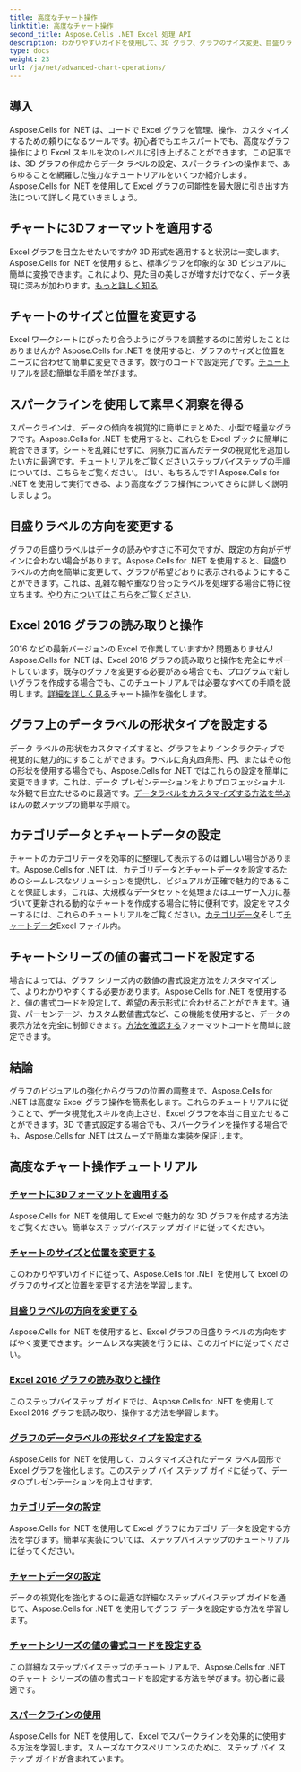```yaml
---
title: 高度なチャート操作
linktitle: 高度なチャート操作
second_title: Aspose.Cells .NET Excel 処理 API
description: わかりやすいガイドを使用して、3D グラフ、グラフのサイズ変更、目盛りラベルなどを含む、Aspose.Cells for .NET の高度なグラフ操作チュートリアルをご覧ください。
type: docs
weight: 23
url: /ja/net/advanced-chart-operations/
---
```

## 導入

Aspose.Cells for .NET は、コードで Excel グラフを管理、操作、カスタマイズするための頼りになるツールです。初心者でもエキスパートでも、高度なグラフ操作により Excel スキルを次のレベルに引き上げることができます。この記事では、3D グラフの作成からデータ ラベルの設定、スパークラインの操作まで、あらゆることを網羅した強力なチュートリアルをいくつか紹介します。Aspose.Cells for .NET を使用して Excel グラフの可能性を最大限に引き出す方法について詳しく見ていきましょう。

## チャートに3Dフォーマットを適用する

Excel グラフを目立たせたいですか? 3D 形式を適用すると状況は一変します。Aspose.Cells for .NET を使用すると、標準グラフを印象的な 3D ビジュアルに簡単に変換できます。これにより、見た目の美しさが増すだけでなく、データ表現に深みが加わります。[もっと詳しく知る](./apply-3d-format-to-chart/).

## チャートのサイズと位置を変更する

Excel ワークシートにぴったり合うようにグラフを調整するのに苦労したことはありませんか? Aspose.Cells for .NET を使用すると、グラフのサイズと位置をニーズに合わせて簡単に変更できます。数行のコードで設定完了です。[チュートリアルを読む](./change-chart-size-and-position/)簡単な手順を学びます。

## スパークラインを使用して素早く洞察を得る

スパークラインは、データの傾向を視覚的に簡単にまとめた、小型で軽量なグラフです。Aspose.Cells for .NET を使用すると、これらを Excel ブックに簡単に統合できます。シートを乱雑にせずに、洞察力に富んだデータの視覚化を追加したい方に最適です。[チュートリアルをご覧ください](./using-sparklines/)ステップバイステップの手順については、こちらをご覧ください。
はい、もちろんです! Aspose.Cells for .NET を使用して実行できる、より高度なグラフ操作についてさらに詳しく説明しましょう。

## 目盛りラベルの方向を変更する

グラフの目盛りラベルはデータの読みやすさに不可欠ですが、既定の方向がデザインに合わない場合があります。Aspose.Cells for .NET を使用すると、目盛りラベルの方向を簡単に変更して、グラフが希望どおりに表示されるようにすることができます。これは、乱雑な軸や重なり合ったラベルを処理する場合に特に役立ちます。[やり方についてはこちらをご覧ください](./change-tick-label-direction/).

## Excel 2016 グラフの読み取りと操作

2016 などの最新バージョンの Excel で作業していますか? 問題ありません! Aspose.Cells for .NET は、Excel 2016 グラフの読み取りと操作を完全にサポートしています。既存のグラフを変更する必要がある場合でも、プログラムで新しいグラフを作成する場合でも、このチュートリアルでは必要なすべての手順を説明します。[詳細を詳しく見る](./read-and-manipulate-excel-2016-charts/)チャート操作を強化します。

## グラフ上のデータラベルの形状タイプを設定する

データ ラベルの形状をカスタマイズすると、グラフをよりインタラクティブで視覚的に魅力的にすることができます。ラベルに角丸四角形、円、またはその他の形状を使用する場合でも、Aspose.Cells for .NET ではこれらの設定を簡単に変更できます。これは、データ プレゼンテーションをよりプロフェッショナルな外観で目立たせるのに最適です。[データラベルをカスタマイズする方法を学ぶ](./set-shape-type-of-data-labels-of-chart/)ほんの数ステップの簡単な手順で。

## カテゴリデータとチャートデータの設定

チャートのカテゴリデータを効率的に整理して表示するのは難しい場合があります。Aspose.Cells for .NET は、カテゴリデータとチャートデータを設定するためのシームレスなソリューションを提供し、ビジュアルが正確で魅力的であることを保証します。これは、大規模なデータセットを処理またはユーザー入力に基づいて更新される動的なチャートを作成する場合に特に便利です。設定をマスターするには、これらのチュートリアルをご覧ください。[カテゴリデータ](./setting-category-data/)そして[チャートデータ](./setting-chart-data/)Excel ファイル内。

## チャートシリーズの値の書式コードを設定する

場合によっては、グラフ シリーズ内の数値の書式設定方法をカスタマイズして、よりわかりやすくする必要があります。Aspose.Cells for .NET を使用すると、値の書式コードを設定して、希望の表示形式に合わせることができます。通貨、パーセンテージ、カスタム数値書式など、この機能を使用すると、データの表示方法を完全に制御できます。[方法を確認する](./set-values-format-code-of-chart-series/)フォーマットコードを簡単に設定できます。

## 結論

グラフのビジュアルの強化からグラフの位置の調整まで、Aspose.Cells for .NET は高度な Excel グラフ操作を簡素化します。これらのチュートリアルに従うことで、データ視覚化スキルを向上させ、Excel グラフを本当に目立たせることができます。3D で書式設定する場合でも、スパークラインを操作する場合でも、Aspose.Cells for .NET はスムーズで簡単な実装を保証します。

## 高度なチャート操作チュートリアル
### [チャートに3Dフォーマットを適用する](./apply-3d-format-to-chart/)
Aspose.Cells for .NET を使用して Excel で魅力的な 3D グラフを作成する方法をご覧ください。簡単なステップバイステップ ガイドに従ってください。
### [チャートのサイズと位置を変更する](./change-chart-size-and-position/)
このわかりやすいガイドに従って、Aspose.Cells for .NET を使用して Excel のグラフのサイズと位置を変更する方法を学習します。
### [目盛りラベルの方向を変更する](./change-tick-label-direction/)
Aspose.Cells for .NET を使用すると、Excel グラフの目盛りラベルの方向をすばやく変更できます。シームレスな実装を行うには、このガイドに従ってください。
### [Excel 2016 グラフの読み取りと操作](./read-and-manipulate-excel-2016-charts/)
このステップバイステップ ガイドでは、Aspose.Cells for .NET を使用して Excel 2016 グラフを読み取り、操作する方法を学習します。
### [グラフのデータラベルの形状タイプを設定する](./set-shape-type-of-data-labels-of-chart/)
Aspose.Cells for .NET を使用して、カスタマイズされたデータ ラベル図形で Excel グラフを強化します。このステップ バイ ステップ ガイドに従って、データのプレゼンテーションを向上させます。
### [カテゴリデータの設定](./setting-category-data/)
Aspose.Cells for .NET を使用して Excel グラフにカテゴリ データを設定する方法を学びます。簡単な実装については、ステップバイステップのチュートリアルに従ってください。
### [チャートデータの設定](./setting-chart-data/)
データの視覚化を強化するのに最適な詳細なステップバイステップ ガイドを通じて、Aspose.Cells for .NET を使用してグラフ データを設定する方法を学習します。
### [チャートシリーズの値の書式コードを設定する](./set-values-format-code-of-chart-series/)
この詳細なステップバイステップのチュートリアルで、Aspose.Cells for .NET のチャート シリーズの値の書式コードを設定する方法を学びます。初心者に最適です。
### [スパークラインの使用](./using-sparklines/)
Aspose.Cells for .NET を使用して、Excel でスパークラインを効果的に使用する方法を学習します。スムーズなエクスペリエンスのために、ステップ バイ ステップ ガイドが含まれています。